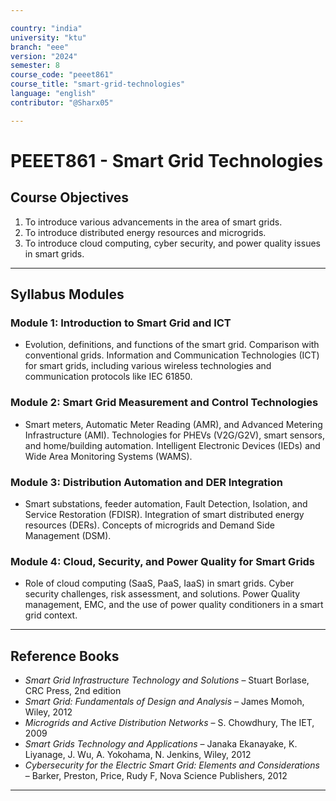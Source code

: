 ```yaml
---

country: "india"
university: "ktu"
branch: "eee"
version: "2024"
semester: 8
course_code: "peeet861"
course_title: "smart-grid-technologies"
language: "english"
contributor: "@Sharx05"

---
```


# PEEET861 - Smart Grid Technologies

## Course Objectives

1.  To introduce various advancements in the area of smart grids.
2.  To introduce distributed energy resources and microgrids.
3.  To introduce cloud computing, cyber security, and power quality issues in smart grids.

---

## Syllabus Modules

### Module 1: Introduction to Smart Grid and ICT

-   Evolution, definitions, and functions of the smart grid. Comparison with conventional grids. Information and Communication Technologies (ICT) for smart grids, including various wireless technologies and communication protocols like IEC 61850.

### Module 2: Smart Grid Measurement and Control Technologies

-   Smart meters, Automatic Meter Reading (AMR), and Advanced Metering Infrastructure (AMI). Technologies for PHEVs (V2G/G2V), smart sensors, and home/building automation. Intelligent Electronic Devices (IEDs) and Wide Area Monitoring Systems (WAMS).

### Module 3: Distribution Automation and DER Integration

-   Smart substations, feeder automation, Fault Detection, Isolation, and Service Restoration (FDISR). Integration of smart distributed energy resources (DERs). Concepts of microgrids and Demand Side Management (DSM).

### Module 4: Cloud, Security, and Power Quality for Smart Grids

-   Role of cloud computing (SaaS, PaaS, IaaS) in smart grids. Cyber security challenges, risk assessment, and solutions. Power Quality management, EMC, and the use of power quality conditioners in a smart grid context.

---

## Reference Books

-   *Smart Grid Infrastructure Technology and Solutions* – Stuart Borlase, CRC Press, 2nd edition
-   *Smart Grid: Fundamentals of Design and Analysis* – James Momoh, Wiley, 2012
-   *Microgrids and Active Distribution Networks* – S. Chowdhury, The IET, 2009
-   *Smart Grids Technology and Applications* – Janaka Ekanayake, K. Liyanage, J. Wu, A. Yokohama, N. Jenkins, Wiley, 2012
-   *Cybersecurity for the Electric Smart Grid: Elements and Considerations* – Barker, Preston, Price, Rudy F, Nova Science Publishers, 2012

---

